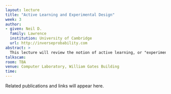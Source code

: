 ```yaml
---
layout: lecture
title: "Active Learning and Experimental Design"
week: 3
author:
- given: Neil D.
  family: Lawrence
  institution: University of Cambridge
  url: http://inverseprobability.com
abstract: >
  This lecture will review the notion of active learning, or "experimental design" as it's known in statistics. Emulators will be used to help decide where to experiment next.
talkscam:
room: TBA
venue: Computer Laboratory, William Gates Building
time:
---
```


Related publications and links will appear here.
